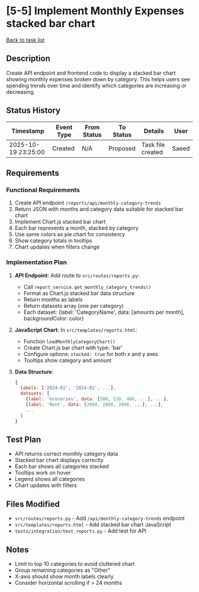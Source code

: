 # [5-5] Implement Monthly Expenses stacked bar chart

[Back to task list](./tasks.md)

## Description

Create API endpoint and frontend code to display a stacked bar chart showing monthly expenses broken down by category. This helps users see spending trends over time and identify which categories are increasing or decreasing.

## Status History

| Timestamp | Event Type | From Status | To Status | Details | User |
|-----------|------------|-------------|-----------|---------|------|
| 2025-10-19 23:25:00 | Created | N/A | Proposed | Task file created | Saeed |

## Requirements

### Functional Requirements
1. Create API endpoint `/reports/api/monthly-category-trends`
2. Return JSON with months and category data suitable for stacked bar chart
3. Implement Chart.js stacked bar chart
4. Each bar represents a month, stacked by category
5. Use same colors as pie chart for consistency
6. Show category totals in tooltips
7. Chart updates when filters change

### Implementation Plan

1. **API Endpoint**: Add route to `src/routes/reports.py`:
   - Call `report_service.get_monthly_category_trends()`
   - Format as Chart.js stacked bar data structure
   - Return months as labels
   - Return datasets array (one per category)
   - Each dataset: {label: 'CategoryName', data: [amounts per month], backgroundColor: color}

2. **JavaScript Chart**: In `src/templates/reports.html`:
   - Function `loadMonthlyCategoryChart()`
   - Create Chart.js bar chart with type: 'bar'
   - Configure options: `stacked: true` for both x and y axes
   - Tooltips show category and amount

3. **Data Structure**:
   ```javascript
   {
     labels: ['2024-01', '2024-02', ...],
     datasets: [
       {label: 'Groceries', data: [500, 520, 480, ...], ...},
       {label: 'Rent', data: [2000, 2000, 2000, ...], ...},
       ...
     ]
   }
   ```

## Test Plan

- API returns correct monthly category data
- Stacked bar chart displays correctly
- Each bar shows all categories stacked
- Tooltips work on hover
- Legend shows all categories
- Chart updates with filters

## Files Modified

- `src/routes/reports.py` - Add `/api/monthly-category-trends` endpoint
- `src/templates/reports.html` - Add stacked bar chart JavaScript
- `tests/integration/test_reports.py` - Add test for API

## Notes

- Limit to top 10 categories to avoid cluttered chart
- Group remaining categories as "Other"
- X-axis should show month labels clearly
- Consider horizontal scrolling if > 24 months

